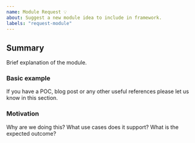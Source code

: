 ```yaml
---
name: Module Request 💡
about: Suggest a new module idea to include in framework.
labels: "request-module"
---
```


<!--
  To make it easier for us to help you, please include as much useful information as possible.

  Useful Links:
  - Wiki: https://github.com/rapid7/metasploit-framework/wiki

  Before opening a new issue, please search existing issues https://github.com/rapid7/metasploit-framework/issues
-->

## Summary

Brief explanation of the module.

### Basic example

If you have a POC, blog post or any other useful references please let us know in this section.

### Motivation

Why are we doing this? What use cases does it support? What is the expected outcome?
